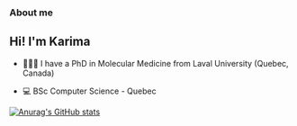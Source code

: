 ### About me

Hi! I'm Karima 
-------------------------------------------------------------
* 👩🏽‍🏫 I have a PhD in Molecular Medicine from Laval University (Quebec, Canada)

* 💻 BSc Computer Science - Quebec


[![Anurag's GitHub stats](https://github-readme-stats.vercel.app/api?username=KariHab)](https://github.com/KariHab/github-readme-stats)

